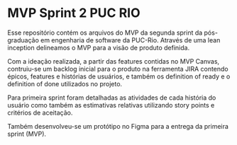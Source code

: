 # MVP Sprint 2 PUC RIO

Esse repositório contém os arquivos do MVP da segunda sprint da pós-graduação em engenharia de software da PUC-Rio. Através de uma lean inception delineamos o MVP para a visão de produto definida.

Com a ideação realizada, a partir das features contidas no MVP Canvas, contruiu-se um backlog inicial para o produto na ferramenta JIRA contendo épicos, features e histórias de usuários, e também os definition of ready e o definition of done utilizados no projeto.

Para primeira sprint foram detalhadas as atividades de cada história do usuário como também as estimativas relativas utilizando story points e critérios de aceitação.

Também desenvolveu-se um protótipo no Figma para a entrega da primeira sprint (MVP).

